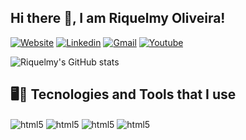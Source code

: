 ## Hi there 👋, I am Riquelmy Oliveira!
[![Website](https://img.shields.io/website?label=ㅤWebsiteㅤ&style=for-the-badge&url=https://stillworkinginthelinks/)](https://stillworkinginthelinks)
[![Linkedin](https://img.shields.io/badge/LinkedIn-0077B5?style=for-the-badge&logo=linkedin&logoColor=white)](https://stillworkinginthelinks)
[![Gmail](https://img.shields.io/badge/Gmail-D14836?style=for-the-badge&logo=gmail&logoColor=white)](https://stillworkinginthelinks)
[![Youtube](https://img.shields.io/badge/YouTube-FF0000?style=for-the-badge&logo=youtube&logoColor=white)](https://stillworkinginthelinks)


![Riquelmy's GitHub stats](https://github-readme-stats.vercel.app/api?username=riquelmy&show_icons=true&theme=tokyonight)

## 🖥️🔧 Tecnologies and Tools that I use

<div style="display: inline_block">
  <img align="center" alt="html5" src="https://img.shields.io/badge/python-3670A0?style=for-the-badge&logo=python&logoColor=ffdd54" />
  <img align="center" alt="html5" src="https://img.shields.io/badge/c-%2300599C.svg?style=for-the-badge&logo=c&logoColor=white" />
  <img align="center" alt="html5" src="https://img.shields.io/badge/Atom-%2366595C.svg?style=for-the-badge&logo=atom&logoColor=white" />
  <img align="center" alt="html5" src="https://img.shields.io/badge/github-%23121011.svg?style=for-the-badge&logo=github&logoColor=white" />
</div><br/>

